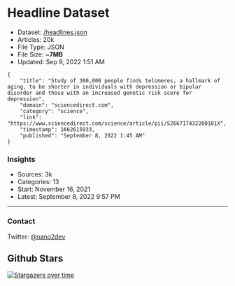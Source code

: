 # Headline Dataset

- Dataset: [/headlines.json](https://raw.githubusercontent.com/fwd/news/master/headlines.json) 
- Articles: 20k
- File Type: JSON
- File Size: ~**7MB**
- Updated: Sep 9, 2022 1:51 AM

```
{
    "title": "Study of 300,000 people finds telomeres, a hallmark of aging, to be shorter in individuals with depression or bipolar disorder and those with an increased genetic risk score for depression",
    "domain": "sciencedirect.com",
    "category": "science",
    "link": "https://www.sciencedirect.com/science/article/pii/S266717432200101X",
    "timestamp": 1662615933,
    "published": "September 8, 2022 1:45 AM"
}
```

### Insights

- Sources: 3k
- Categories: 13
- Start: November 16, 2021
- Latest: September 8, 2022 9:57 PM

---

### Contact 

Twitter: [@nano2dev](https://twitter.com/nano2dev)

## Github Stars

[![Stargazers over time](https://starchart.cc/fwd/news.svg)](https://starchart.cc/fwd/news)
